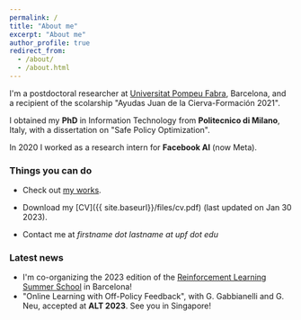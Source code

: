 ```yaml
---
permalink: /
title: "About me"
excerpt: "About me"
author_profile: true
redirect_from: 
  - /about/
  - /about.html
---
```

I'm a postdoctoral researcher at [Universitat Pompeu Fabra](https://www.upf.edu/web/ai-ml), Barcelona, and a recipient of the scolarship "Ayudas Juan de la Cierva-Formación 2021".

I obtained my **PhD** in Information Technology from **Politecnico di Milano**, Italy, with a dissertation on "Safe Policy Optimization".

In 2020 I worked as a research intern for **Facebook AI** (now Meta).

### Things you can do
* Check out [my works](https://scholar.google.it/citations?user=A2WxZlsAAAAJ).

* Download my [CV]({{ site.baseurl}}/files/cv.pdf) (last updated on Jan 30 2023).

* Contact me at *firstname dot lastname at upf dot edu*

### Latest news
* I'm co-organizing the 2023 edition of the [Reinforcement Learning Summer School](https://rlsummerschool.com/) in Barcelona!
* "Online Learning with Off-Policy Feedback", with G. Gabbianelli and G. Neu, accepted at **ALT 2023**. See you in Singapore!

